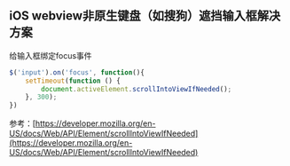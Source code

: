 ## iOS webview非原生键盘（如搜狗）遮挡输入框解决方案

给输入框绑定focus事件
```js
$('input').on('focus', function(){
    setTimeout(function () {
        document.activeElement.scrollIntoViewIfNeeded();
    }, 300);
})
```
参考：[https://developer.mozilla.org/en-US/docs/Web/API/Element/scrollIntoViewIfNeeded](https://developer.mozilla.org/en-US/docs/Web/API/Element/scrollIntoViewIfNeeded)

